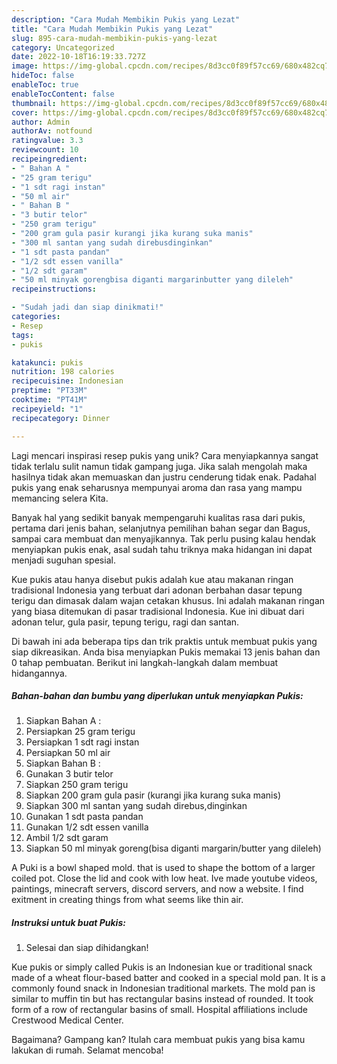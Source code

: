 ```yaml
---
description: "Cara Mudah Membikin Pukis yang Lezat"
title: "Cara Mudah Membikin Pukis yang Lezat"
slug: 895-cara-mudah-membikin-pukis-yang-lezat
category: Uncategorized
date: 2022-10-18T16:19:33.727Z
image: https://img-global.cpcdn.com/recipes/8d3cc0f89f57cc69/680x482cq70/pukis-foto-resep-utama.jpg
hideToc: false
enableToc: true
enableTocContent: false
thumbnail: https://img-global.cpcdn.com/recipes/8d3cc0f89f57cc69/680x482cq70/pukis-foto-resep-utama.jpg
cover: https://img-global.cpcdn.com/recipes/8d3cc0f89f57cc69/680x482cq70/pukis-foto-resep-utama.jpg
author: Admin
authorAv: notfound
ratingvalue: 3.3
reviewcount: 10
recipeingredient:
- " Bahan A "
- "25 gram terigu"
- "1 sdt ragi instan"
- "50 ml air"
- " Bahan B "
- "3 butir telor"
- "250 gram terigu"
- "200 gram gula pasir kurangi jika kurang suka manis"
- "300 ml santan yang sudah direbusdinginkan"
- "1 sdt pasta pandan"
- "1/2 sdt essen vanilla"
- "1/2 sdt garam"
- "50 ml minyak gorengbisa diganti margarinbutter yang dileleh"
recipeinstructions:

- "Sudah jadi dan siap dinikmati!"
categories:
- Resep
tags:
- pukis

katakunci: pukis 
nutrition: 198 calories
recipecuisine: Indonesian
preptime: "PT33M"
cooktime: "PT41M"
recipeyield: "1"
recipecategory: Dinner

---
```





Lagi mencari inspirasi resep pukis yang unik? Cara menyiapkannya sangat tidak terlalu sulit namun tidak gampang juga. Jika salah mengolah maka hasilnya tidak akan memuaskan dan justru cenderung tidak enak. Padahal pukis yang enak seharusnya mempunyai aroma dan rasa yang mampu memancing selera Kita.





Banyak hal yang sedikit banyak mempengaruhi kualitas rasa dari pukis, pertama dari jenis bahan, selanjutnya pemilihan bahan segar dan Bagus, sampai cara membuat dan menyajikannya. Tak perlu pusing kalau hendak menyiapkan pukis enak,      asal sudah tahu triknya maka hidangan ini dapat menjadi suguhan spesial.














Kue pukis atau hanya disebut pukis adalah kue atau makanan ringan tradisional Indonesia yang terbuat dari adonan berbahan dasar tepung terigu dan dimasak dalam wajan cetakan khusus. Ini adalah makanan ringan yang biasa ditemukan di pasar tradisional Indonesia. Kue ini dibuat dari adonan telur, gula pasir, tepung terigu, ragi dan santan.






Di bawah ini ada beberapa tips dan trik praktis untuk membuat pukis yang siap dikreasikan. Anda bisa menyiapkan Pukis memakai 13 jenis bahan dan 0 tahap pembuatan. Berikut ini langkah-langkah dalam membuat hidangannya.

<!--inarticleads1-->

##### Bahan-bahan dan bumbu yang diperlukan untuk menyiapkan Pukis:

1. Siapkan  Bahan A :
1. Persiapkan 25 gram terigu
1. Persiapkan 1 sdt ragi instan
1. Persiapkan 50 ml air
1. Siapkan  Bahan B :
1. Gunakan 3 butir telor
1. Siapkan 250 gram terigu
1. Siapkan 200 gram gula pasir (kurangi jika kurang suka manis)
1. Siapkan 300 ml santan yang sudah direbus,dinginkan
1. Gunakan 1 sdt pasta pandan
1. Gunakan 1/2 sdt essen vanilla
1. Ambil 1/2 sdt garam
1. Siapkan 50 ml minyak goreng(bisa diganti margarin/butter yang dileleh)


A Puki is a bowl shaped mold. that is used to shape the bottom of a larger coiled pot. Close the lid and cook with low heat. Ive made youtube videos, paintings, minecraft servers, discord servers, and now a website. I find exitment in creating things from what seems like thin air. 

<!--inarticleads2-->

##### Instruksi untuk buat Pukis:


1. Selesai dan siap dihidangkan!

Kue pukis or simply called Pukis is an Indonesian kue or traditional snack made of a wheat flour-based batter and cooked in a special mold pan. It is a commonly found snack in Indonesian traditional markets. The mold pan is similar to muffin tin but has rectangular basins instead of rounded. It took form of a row of rectangular basins of small. Hospital affiliations include Crestwood Medical Center. 

Bagaimana? Gampang kan? Itulah cara membuat pukis yang bisa kamu lakukan di rumah. Selamat mencoba!
